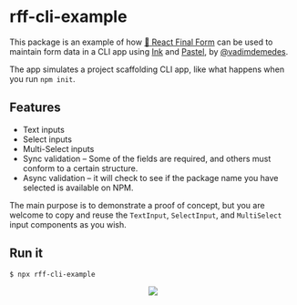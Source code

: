 # rff-cli-example

This package is an example of how [🏁 React Final Form](https://github.com/final-form/react-final-form#-react-final-form) can be used to maintain form data in a CLI app using [Ink](https://github.com/vadimdemedes/ink) and [Pastel](https://github.com/vadimdemedes/pastel), by [@vadimdemedes](https://github.com/vadimdemedes).

The app simulates a project scaffolding CLI app, like what happens when you run `npm init`.

## Features

- Text inputs
- Select inputs
- Multi-Select inputs
- Sync validation – Some of the fields are required, and others must conform to a certain structure.
- Async validation – it will check to see if the package name you have selected is available on NPM.

The main purpose is to demonstrate a proof of concept, but you are welcome to copy and reuse the `TextInput`, `SelectInput`, and `MultiSelect` input components as you wish.

## Run it

```bash
$ npx rff-cli-example
```

<p align="center"><img src="demo.gif"/></p>
